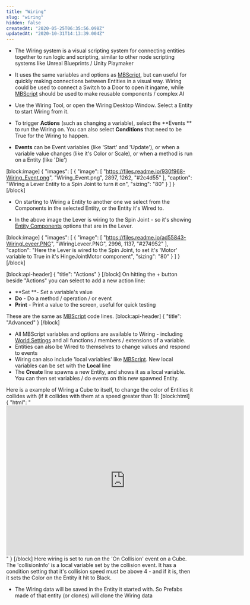 ```yaml
---
title: "Wiring"
slug: "wiring"
hidden: false
createdAt: "2020-05-25T06:35:56.098Z"
updatedAt: "2020-10-31T14:13:39.004Z"
---
```

* The Wiring system is a visual scripting system for connecting entities together to run logic and scripting, similar to other node scripting systems like Unreal Blueprints / Unity Playmaker

* It uses the same variables and options as [MBScript](doc:mbscript), but can useful for quickly making connections between Entities in a visual way. Wiring could be used to connect a Switch to a Door to open it ingame, while [MBScript](doc:mbscript) should be used to make reusable components / complex AI

* Use the Wiring Tool, or open the Wiring Desktop Window. Select a Entity to start Wiring from it.

* To trigger **Actions** (such as changing a variable), select the **Events ** to run the Wiring on. You can also select **Conditions** that need to be True for the Wiring to happen.
* **Events** can be Event variables (like 'Start' and 'Update'), or when a variable value changes (like it's Color or Scale), or when a method is run on a Entity (like 'Die')

[block:image]
{
  "images": [
    {
      "image": [
        "https://files.readme.io/930f968-Wiring_Event.png",
        "Wiring_Event.png",
        2897,
        1262,
        "#2c4d55"
      ],
      "caption": "Wiring a Lever Entity to a Spin Joint to turn it on",
      "sizing": "80"
    }
  ]
}
[/block]
* On starting to Wiring a Entity to another one we select from the Components in the selected Entity, or the Entity it's Wired to.

* In the above image the Lever is wiring to the Spin Joint - so it's showing [Entity Components](doc:components-1) options that are in the Lever.

[block:image]
{
  "images": [
    {
      "image": [
        "https://files.readme.io/ad55843-WiringLeveer.PNG",
        "WiringLeveer.PNG",
        2996,
        1137,
        "#274952"
      ],
      "caption": "Here the Lever is wired to the Spin Joint, to set it's 'Motor' variable to True in it's HingeJointMotor component",
      "sizing": "80"
    }
  ]
}
[/block]

[block:api-header]
{
  "title": "Actions"
}
[/block]
On hitting the + button beside "Actions" you can select to add a new action line:
- **Set **- Set a variable's value
- **Do** - Do a method / operation / or event
- **Print** - Print a value to the screen, useful for quick testing

These are the same as [MBScript](doc:mbscript) code lines.
[block:api-header]
{
  "title": "Advanced"
}
[/block]
* All MBScript variables and options are available to Wiring - including [World Settings](doc:world-settings)  and all functions / members / extensions of a variable.
* Entities can also be Wired to themselves to change values and respond to events
* Wiring can also include 'local variables' like [MBScript](doc:mbscript). New local variables can be set with the **Local** line
* The **Create** line spawns a new Entity, and shows it as a local variable. You can then set variables / do events on this new spawned Entity. 

Here is a example of Wiring a Cube to itself, to change the color of Entities it collides with (if it collides with them at a speed greater than 1):
[block:html]
{
  "html": "<iframe src='https://gfycat.com/ifr/TidySeriousCaiman' frameborder='0' scrolling='no' allowfullscreen width='640' height='404'></iframe>"
}
[/block]
Here wiring is set to run on the 'On Collision' event on a Cube. The 'collisionInfo' is a local variable set by the collision event. It has a condition setting that it's collision speed must be above 4 - and if it is, then it sets the Color on the Entity it hit to Black.

 * The Wiring data will be saved in the Entity it started with. So Prefabs made of that entity (or clones) will clone the Wiring data